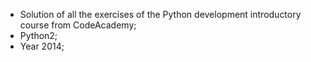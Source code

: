 - Solution of all the exercises of the Python development introductory course from CodeAcademy; 
- Python2;
- Year 2014;
